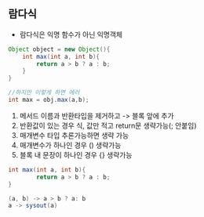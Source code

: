 ## 람다식

- 람다식은 익명 함수가 아닌 익명객체
```java
Object object = new Object(){
    int max(int a, int b){
        return a > b ? a : b;
    }
}

//하지만 이렇게 하면 에러
int max = obj.max(a,b);
```

1. 메서드 이름과 반환타입을 제거하고 -> 블록 앞에 추가
2. 반환값이 있는 경우 식, 값만 적고 return문 생략가능(; 안붙임)
3. 매개변수 타입 추론가능하면 생략 가능
4. 매개변수가 하나인 경우 () 생략가능
5. 블록 내 문장이 하나인 경우 {} 생략가능
```java
int max(int a, int b){
        return a > b ? a : b;
}

(a, b) -> a > b ? a: b
a -> sysout(a)
```